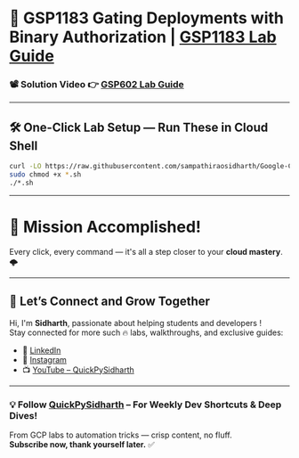 # 🚀 GSP1183 Gating Deployments with Binary Authorization | [GSP1183 Lab Guide](https://www.cloudskillsboost.google/games/6064/labs/38618)


### 📽️ Solution Video 👉 [GSP602 Lab Guide]()

---

## 🛠️ One-Click Lab Setup — Run These in Cloud Shell

```bash
curl -LO https://raw.githubusercontent.com/sampathiraosidharth/Google-Cloud-Arcade---2025/refs/heads/main/%201%3A%20Application%20Development%20and%20Security%20with%20GCP%2FBuild%20and%20Automate%2FGSP1183%20Gating%20Deployments%20with%20Binary%20Authorization%2F1183.sh
sudo chmod +x *.sh
./*.sh
```
---

# 🎯 Mission Accomplished!

Every click, every command — it's all a step closer to your **cloud mastery**. 🌩️

---

## 🔗 Let’s Connect and Grow Together

Hi, I'm **Sidharth**, passionate about helping students and developers !  
Stay connected for more such 🔥 labs, walkthroughs, and exclusive guides:

- 🔗 [LinkedIn](https://www.linkedin.com/in/sampathi-sidharth/)
- 📸 [Instagram](https://www.instagram.com/sampathi_rao_sidharth/)
- 📺 [YouTube – QuickPySidharth](https://www.youtube.com/@QuickPySidharth)

---

### 💡 Follow [QuickPySidharth](https://www.youtube.com/@QuickPySidharth) – For Weekly Dev Shortcuts & Deep Dives!

From GCP labs to automation tricks — crisp content, no fluff.  
**Subscribe now, thank yourself later.** ✅
